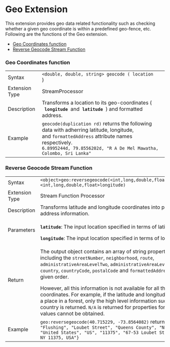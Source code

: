 # Geo Extension

This extension provides geo data related functionality such as checking
whether a given geo coordinate is within a predefined geo-fence, etc.
Following are the functions of the Geo extension.

-   [Geo Coordinates function](#GeoExtension-GeoCoordinatesfunction)
-   [Reverse Geocode Stream
    Function](#GeoExtension-ReverseGeocodeStreamFunction)

### Geo Coordinates function

<table>
<tbody>
<tr class="odd">
<td>Syntax</td>
<td><code>&lt;double, double, string&gt; geocode ( location          </code> )</td>
</tr>
<tr class="even">
<td>Extension Type</td>
<td>StreamProcessor</td>
</tr>
<tr class="odd">
<td>Description</td>
<td>Transforms a location to its geo-coordinates ( <strong><code> longitude</code></strong>  and  <strong><code>latitude</code></strong>  ) and formatted address.</td>
</tr>
<tr class="even">
<td>Example</td>
<td><code>geocode(duplication rd)</code> returns the following data with adherring latitude, longitude, and <code>formattedAddress</code> attribute names respectively.<br />
<code>6.8995244d, 79.8556202d, &quot;R A De Mel Mawatha, Colombo, Sri Lanka&quot; </code></td>
</tr>
</tbody>
</table>

### Reverse Geocode Stream Function

<table>
<colgroup>
<col style="width: 50%" />
<col style="width: 50%" />
</colgroup>
<tbody>
<tr class="odd">
<td>Syntax</td>
<td><code>&lt;object&gt;geo:reversegeocode(&lt;int,long,double,float&gt;latitude, &lt;int,long,double,float&gt;longitude)</code></td>
</tr>
<tr class="even">
<td>Extension Type</td>
<td>Stream Function Processor</td>
</tr>
<tr class="odd">
<td>Description</td>
<td>Transforms latitude and longitude coordinates into precise address information.</td>
</tr>
<tr class="even">
<td>Parameters</td>
<td><p><strong><code>latitude</code></strong>: The input location specified in terms of latitude.</p>
<strong><code>longitude</code></strong>: The input location specified in terms of longitude.</td>
</tr>
<tr class="odd">
<td>Return</td>
<td><p>The output object contains an array of string properties including the <code>streetNumber</code>, <code>neighborhood</code>, <code>route</code>, <code>administrativeAreaLevelTwo</code>, <code>administrativeAreaLevelOne</code>, <code>country</code>, <code>countryCode</code>, <code>postalCode</code> and <code>formattedAddress</code> in the given order.</p>
However, all this information is not available for all the geo coordinates. For example, if the latitude and longitude represent a place in a forest, only the high level information such as the country is returned. <code>N/A</code> is returned for properties for which values cannot be obtained.</td>
</tr>
<tr class="even">
<td>Example</td>
<td><code>geo:reversegeocode(40.715229, -73.8564082)</code> returns <code>{&quot;67-53&quot;, &quot;Flushing&quot;, &quot;Loubet Street&quot;, &quot;Queens County&quot;, &quot;New York&quot;, &quot;United States&quot;, &quot;US&quot;, &quot;11375&quot;, &quot;67-53 Loubet St, Flushing, NY 11375, USA&quot;}</code></td>
</tr>
</tbody>
</table>
